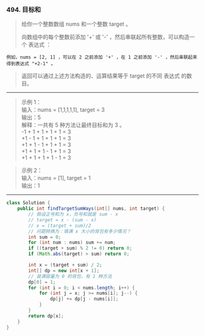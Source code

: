 ### 494. 目标和

>给你一个整数数组 nums 和一个整数 target 。
>
>向数组中的每个整数前添加 '+' 或 '-' ，然后串联起所有整数，可以构造一个 表达式 ：

    例如，nums = [2, 1] ，可以在 2 之前添加 '+' ，在 1 之前添加 '-' ，然后串联起来得到表达式 "+2-1" 。

>返回可以通过上述方法构造的、运算结果等于 target 的不同 表达式 的数目。
***
>示例 1：  
>输入：nums = [1,1,1,1,1], target = 3  
>输出：5  
>解释：一共有 5 种方法让最终目标和为 3 。  
>-1 + 1 + 1 + 1 + 1 = 3  
>+1 - 1 + 1 + 1 + 1 = 3  
>+1 + 1 - 1 + 1 + 1 = 3  
>+1 + 1 + 1 - 1 + 1 = 3  
>+1 + 1 + 1 + 1 - 1 = 3  

>示例 2：  
>输入：nums = [1], target = 1  
>输出：1  
***
```java
class Solution {
    public int findTargetSumWays(int[] nums, int target) {
        // 假设正号和为 x，负号和就是 sum - x
        // target = x - (sum - x)
        // x = (target + sum)/2
        // 问题转换为：填满 x 大小的背包有多少情况？
        int sum = 0;
        for (int num : nums) sum += num;
        if ((target + sum) % 2 != 0) return 0;
        if (Math.abs(target) > sum) return 0;

        int x = (target + sum) / 2;
        int[] dp = new int[x + 1];
        // 装满容量为 0 的背包，有 1 种方法
        dp[0] = 1;
        for (int i = 0; i < nums.length; i++) {
            for (int j = x; j >= nums[i]; j--) {
                dp[j] += dp[j - nums[i]];
            }
        }
        return dp[x];
    }
}
```
